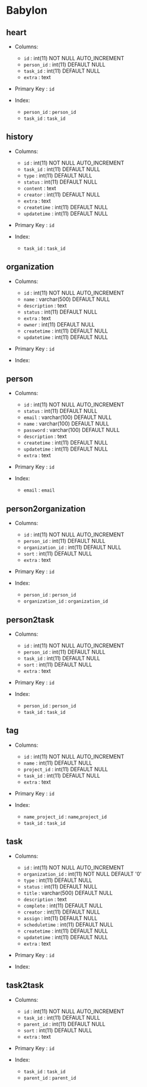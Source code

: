 Babylon
==============

heart
----------
* Columns:
  * `id` : int(11) NOT NULL AUTO_INCREMENT
  * `person_id` : int(11) DEFAULT NULL
  * `task_id` : int(11) DEFAULT NULL
  * `extra` : text

* Primary Key : `id`
* Index:
  * `person_id` : `person_id`
  * `task_id` : `task_id`


history
----------
* Columns:
  * `id` : int(11) NOT NULL AUTO_INCREMENT
  * `task_id` : int(11) DEFAULT NULL
  * `type` : int(11) DEFAULT NULL
  * `status` : int(11) DEFAULT NULL
  * `content` : text
  * `creator` : int(11) DEFAULT NULL
  * `extra` : text
  * `createtime` : int(11) DEFAULT NULL
  * `updatetime` : int(11) DEFAULT NULL
  
* Primary Key : `id`
* Index:
  * `task_id` : `task_id`


organization
----------
* Columns:
  * `id` : int(11) NOT NULL AUTO_INCREMENT
  * `name` : varchar(500) DEFAULT NULL
  * `description` : text
  * `status` : int(11) DEFAULT NULL
  * `extra` : text
  * `owner` : int(11) DEFAULT NULL
  * `createtime` : int(11) DEFAULT NULL
  * `updatetime` : int(11) DEFAULT NULL
  
* Primary Key : `id`
* Index:


person
----------
* Columns:
  * `id` : int(11) NOT NULL AUTO_INCREMENT
  * `status` : int(11) DEFAULT NULL
  * `email` : varchar(100) DEFAULT NULL
  * `name` : varchar(100) DEFAULT NULL
  * `password` : varchar(100) DEFAULT NULL
  * `description` : text
  * `createtime` : int(11) DEFAULT NULL
  * `updatetime` : int(11) DEFAULT NULL
  * `extra` : text
  
* Primary Key : `id`
* Index:
  * `email` : `email`


person2organization
----------
* Columns:
  * `id` : int(11) NOT NULL AUTO_INCREMENT
  * `person_id` : int(11) DEFAULT NULL
  * `organization_id` : int(11) DEFAULT NULL
  * `sort` : int(11) DEFAULT NULL
  * `extra` : text
  
* Primary Key : `id`
* Index:
  * `person_id` : `person_id`
  * `organization_id` : `organization_id`


person2task
----------
* Columns:
  * `id` : int(11) NOT NULL AUTO_INCREMENT
  * `person_id` : int(11) DEFAULT NULL
  * `task_id` : int(11) DEFAULT NULL
  * `sort` : int(11) DEFAULT NULL
  * `extra` : text
  
* Primary Key : `id`
* Index:
  * `person_id` : `person_id`
  * `task_id` : `task_id`


tag
----------
* Columns:
  * `id` : int(11) NOT NULL AUTO_INCREMENT
  * `name` : int(11) DEFAULT NULL
  * `project_id` : int(11) DEFAULT NULL
  * `task_id` : int(11) DEFAULT NULL
  * `extra` : text
  
* Primary Key : `id`
* Index:
  * `name_project_id` : `name`,`project_id`
  * `task_id` : `task_id`


task
----------
* Columns:
  * `id` : int(11) NOT NULL AUTO_INCREMENT
  * `organization_id` : int(11) NOT NULL DEFAULT '0'
  * `type` : int(11) DEFAULT NULL
  * `status` : int(11) DEFAULT NULL
  * `title` : varchar(500) DEFAULT NULL
  * `description` : text
  * `complete` : int(11) DEFAULT NULL
  * `creator` : int(11) DEFAULT NULL
  * `assign` : int(11) DEFAULT NULL
  * `scheduletime` : int(11) DEFAULT NULL
  * `createtime` : int(11) DEFAULT NULL
  * `updatetime` : int(11) DEFAULT NULL
  * `extra` : text
  
* Primary Key : `id`
* Index:


task2task
----------
* Columns:
  * `id` : int(11) NOT NULL AUTO_INCREMENT
  * `task_id` : int(11) DEFAULT NULL
  * `parent_id` : int(11) DEFAULT NULL
  * `sort` : int(11) DEFAULT NULL
  * `extra` : text
  
* Primary Key : `id`
* Index:
  * `task_id` : `task_id`
  * `parent_id` : `parent_id`

